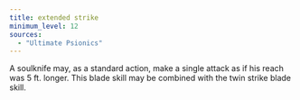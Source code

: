 ```yaml
---
title: extended strike
minimum_level: 12
sources:
  - "Ultimate Psionics"
---
```


A soulknife may, as a standard action, make a single attack as if his reach was 5 ft. longer. This blade skill may be combined with the twin strike blade skill.
